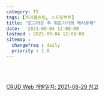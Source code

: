 ```yaml
---
category: TS
tags: [트러블슈팅, 스프링부트]
title: "로그아웃 후 뒤로가기의 캐시문제"
date:   2021-09-04 12:08:00 
lastmod : 2021-09-04 12:08:00
sitemap :
  changefreq : daily
  priority : 1.0
---
```


<br/><br/>

[CRUD Web 개발일지: 2021-08-29 참고](https://taegyunwoo.github.io/CRUD_Web/2021-08-28)